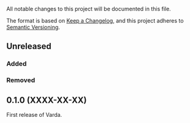 All notable changes to this project will be documented in this file.

The format is based on [Keep a Changelog](https://keepachangelog.com/),
and this project adheres to [Semantic Versioning](https://semver.org/).

## Unreleased

### Added
### Removed

## 0.1.0 (XXXX-XX-XX)

First release of Varda.
